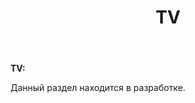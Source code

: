 ﻿---
layout: post-ea

title: TV
meta: TV
logo: tv.svg
order: 3

category: projects

lang: jp
ref: tv
---

**TV:**

Данный раздел находится в разработке.
